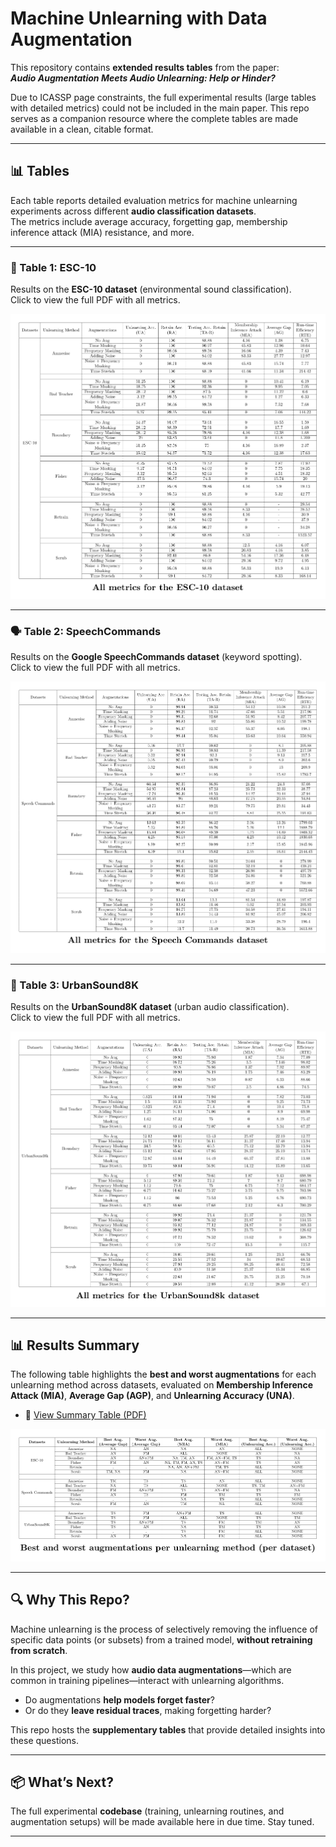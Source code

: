 # Machine Unlearning with Data Augmentation

This repository contains **extended results tables** from the paper:  
**_Audio Augmentation Meets Audio Unlearning: Help or Hinder?_**

Due to ICASSP page constraints, the full experimental results (large tables with detailed metrics) could not be included in the main paper. This repo serves as a companion resource where the complete tables are made available in a clean, citable format.

---

## 📊 Tables

Each table reports detailed evaluation metrics for machine unlearning experiments across different **audio classification datasets**.  
The metrics include average accuracy, forgetting gap, membership inference attack (MIA) resistance, and more.

---

### 🎵 Table 1: ESC-10

Results on the **ESC-10 dataset** (environmental sound classification).  
Click to view the full PDF with all metrics.

[![ESC-10 Results](assets/esc10.png?raw=true)](esc10.pdf)

---

### 🗣️ Table 2: SpeechCommands

Results on the **Google SpeechCommands dataset** (keyword spotting).  
Click to view the full PDF with all metrics.

[![SpeechCommands Results](assets/speechcommands.png?raw=true)](speechcommands.pdf)

---

### 🌆 Table 3: UrbanSound8K

Results on the **UrbanSound8K dataset** (urban audio classification).  
Click to view the full PDF with all metrics.

[![UrbanSound8K Results](assets/urbansound8k.png?raw=true)](urbansound8k.pdf)

---

## 📊 Results Summary

The following table highlights the **best and worst augmentations** for each unlearning method across datasets, evaluated on **Membership Inference Attack (MIA)**, **Average Gap (AGP)**, and **Unlearning Accuracy (UNA)**.

- 📄 [View Summary Table (PDF)](summary.pdf)

![Summary Table](assets/summary.png)

---

## 🔍 Why This Repo?

Machine unlearning is the process of selectively removing the influence of specific data points (or subsets) from a trained model, **without retraining from scratch**.

In this project, we study how **audio data augmentations**—which are common in training pipelines—interact with unlearning algorithms.

- Do augmentations **help models forget faster**?
- Or do they **leave residual traces**, making forgetting harder?

This repo hosts the **supplementary tables** that provide detailed insights into these questions.

---

## 📦 What’s Next?

The full experimental **codebase** (training, unlearning routines, and augmentation setups) will be made available here in due time. Stay tuned.

---
